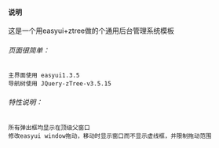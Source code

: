 #### 说明
这是一个用easyui+ztree做的个通用后台管理系统模板

###### 页面很简单：  
    主界面使用 easyui1.3.5   
    导航树使用 JQuery-zTree-v3.5.15   
	
###### 特性说明：
    所有弹出框均显示在顶级父窗口
    修改easyui window拖动，移动时显示窗口而不显示虚线框，并限制拖动范围   
